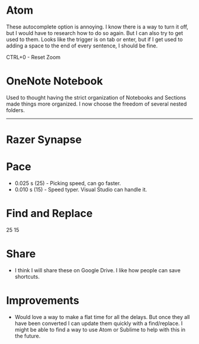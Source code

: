 # Atom
These autocomplete option is annoying. I know there is a way to turn it off, but I would have to research how to do so again.
But I can also try to get used to them. Looks like the trigger is on tab or enter, but if I get used to adding a space to the end of every sentence, I should be fine.

CTRL+0 - Reset Zoom

# OneNote Notebook
Used to thought having the strict organization of Notebooks and Sections made things more organized. I now choose the freedom of several nested folders.

---

# Razer Synapse
# Pace
* 0.025 s (25) - Picking speed, can go faster.
* 0.010 s (15) - Speed typer. Visual Studio can handle it.

# Find and Replace
<Delay>25</Delay>
<Delay>15</Delay>

# Share
* I think I will share these on Google Drive. I like how people can save shortcuts.

# Improvements
* Would love a way to make a flat time for all the delays. But once they all have been converted I can update them quickly with a find/replace. I might be able to find a way to use Atom or Sublime to help with this in the future.
